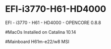 # EFI-i3770-H61-HD4000
EFI - i3770 - H61 - HD4000 - OPENCORE 0.8.8


#MacOs
Installed on Catalina 10.14

#Mainboard H61m-e22/w8 MSI


